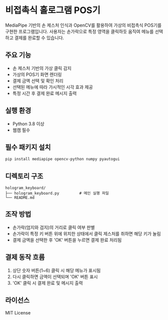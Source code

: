 # 비접촉식 홀로그램 POS기

MediaPipe 기반의 손 제스처 인식과 OpenCV를 활용하여 가상의 비접촉식 POS기를 구현한 프로그램입니다. 사용자는 손가락으로 특정 영역을 클릭하듯 움직여 메뉴를 선택하고 결제를 완료할 수 있습니다.

## 주요 기능

* 손 제스처 기반의 가상 클릭 감지
* 가상의 POS기 화면 렌더링
* 결제 금액 선택 및 확인 처리
* 선택된 메뉴에 따라 가시적인 시각 효과 제공
* 특정 시간 후 결제 완료 메시지 출력

## 실행 환경

* Python 3.8 이상
* 웹캠 필수

## 필수 패키지 설치

```bash
pip install mediapipe opencv-python numpy pyautogui
```

## 디렉토리 구조

```
hologram_keyboard/
├── hologram_keyboard.py         # 메인 실행 파일
└── README.md
```

## 조작 방법

* 손가락(엄지와 검지)의 거리로 클릭 여부 판별
* 손가락이 특정 키 버튼 위에 위치한 상태에서 클릭 제스처를 취하면 해당 키가 눌림
* 결제 금액을 선택한 후 'OK' 버튼을 누르면 결제 완료 처리됨

## 결제 동작 흐름

1. 상단 숫자 버튼(1\~6) 클릭 시 해당 메뉴가 표시됨
2. 다시 클릭하면 금액이 선택되며 'OK' 버튼 표시
3. 'OK' 클릭 시 결제 완료 및 메시지 출력

## 라이선스

MIT License
